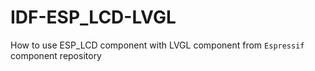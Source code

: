 # IDF-ESP_LCD-LVGL
How to use ESP_LCD component with LVGL component from `Espressif` component repository
